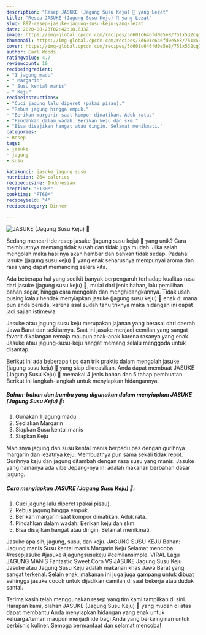 ```yaml
---
description: "Resep JASUKE (Jagung Susu Keju) 🧡 yang Lezat"
title: "Resep JASUKE (Jagung Susu Keju) 🧡 yang Lezat"
slug: 897-resep-jasuke-jagung-susu-keju-yang-lezat
date: 2020-08-23T02:42:18.633Z
image: https://img-global.cpcdn.com/recipes/5d601c646fd0e5e8/751x532cq70/jasuke-jagung-susu-keju-🧡-foto-resep-utama.jpg
thumbnail: https://img-global.cpcdn.com/recipes/5d601c646fd0e5e8/751x532cq70/jasuke-jagung-susu-keju-🧡-foto-resep-utama.jpg
cover: https://img-global.cpcdn.com/recipes/5d601c646fd0e5e8/751x532cq70/jasuke-jagung-susu-keju-🧡-foto-resep-utama.jpg
author: Carl Woods
ratingvalue: 4.7
reviewcount: 10
recipeingredient:
- "1 jagung madu"
- " Margarin"
- " Susu kental manis"
- " Keju"
recipeinstructions:
- "Cuci jagung lalu diperet (pakai pisau)."
- "Rebus jagung hingga empuk."
- "Berikan margarin saat kompor dimatikan. Aduk rata."
- "Pindahkan dalam wadah. Berikan keju dan skm."
- "Bisa disajikan hangat atau dingin. Selamat menikmati."
categories:
- Resep
tags:
- jasuke
- jagung
- susu

katakunci: jasuke jagung susu 
nutrition: 264 calories
recipecuisine: Indonesian
preptime: "PT38M"
cooktime: "PT60M"
recipeyield: "4"
recipecategory: Dinner

---
```



![JASUKE (Jagung Susu Keju) 🧡](https://img-global.cpcdn.com/recipes/5d601c646fd0e5e8/751x532cq70/jasuke-jagung-susu-keju-🧡-foto-resep-utama.jpg)

Sedang mencari ide resep jasuke (jagung susu keju) 🧡 yang unik? Cara membuatnya memang tidak susah dan tidak juga mudah. Jika salah mengolah maka hasilnya akan hambar dan bahkan tidak sedap. Padahal jasuke (jagung susu keju) 🧡 yang enak seharusnya mempunyai aroma dan rasa yang dapat memancing selera kita.

Ada beberapa hal yang sedikit banyak berpengaruh terhadap kualitas rasa dari jasuke (jagung susu keju) 🧡, mulai dari jenis bahan, lalu pemilihan bahan segar, hingga cara mengolah dan menghidangkannya. Tidak usah pusing kalau hendak menyiapkan jasuke (jagung susu keju) 🧡 enak di mana pun anda berada, karena asal sudah tahu triknya maka hidangan ini dapat jadi sajian istimewa.

Jasuke atau jagung susu keju merupakan jajanan yang berasal dari daerah Jawa Barat dan sekitarnya. Saat ini jasuke menjadi cemilan yang sangat favorit dikalangan remaja maupun anak-anak karena rasanya yang enak. Jasuke atau jagung-susu-keju hangat memang selalu menggoda untuk disantap.


Berikut ini ada beberapa tips dan trik praktis dalam mengolah jasuke (jagung susu keju) 🧡 yang siap dikreasikan. Anda dapat membuat JASUKE (Jagung Susu Keju) 🧡 memakai 4 jenis bahan dan 5 tahap pembuatan. Berikut ini langkah-langkah untuk menyiapkan hidangannya.

<!--inarticleads1-->

##### Bahan-bahan dan bumbu yang digunakan dalam menyiapkan JASUKE (Jagung Susu Keju) 🧡:

1. Gunakan 1 jagung madu
1. Sediakan  Margarin
1. Siapkan  Susu kental manis
1. Siapkan  Keju


Manisnya jagung dan susu kental manis berpadu pas dengan gurihnya margarin dan lezatnya keju. Membuatnya pun sama sekali tidak repot. Gurihnya keju dan jagung ditambah dengan rasa susu yang manis. Jasuke yang namanya ada vibe Jepang-nya ini adalah makanan berbahan dasar jagung. 

<!--inarticleads2-->

##### Cara menyiapkan JASUKE (Jagung Susu Keju) 🧡:

1. Cuci jagung lalu diperet (pakai pisau).
1. Rebus jagung hingga empuk.
1. Berikan margarin saat kompor dimatikan. Aduk rata.
1. Pindahkan dalam wadah. Berikan keju dan skm.
1. Bisa disajikan hangat atau dingin. Selamat menikmati.


Jasuke apa sih, jagung, susu, dan keju. JAGUNG SUSU KEJU Bahan: Jagung manis Susu kental manis Margarin Keju Selamat mencoba #resepjasuke #jasuke #jagungsusukeju #cemilansimple. VIRAL Lagu JAGUNG MANIS Fantastic Sweet Corn VS JASUKE Jagung Susu Keju Jasuke atau Jagung Susu Keju adalah makanan khas Jawa Barat yang sangat terkenal. Selain enak, makanan ini juga juga gampang untuk dibuat sehingga jasuke cocok untuk dijadikan camilan di saat bekerja atau duduk santai. 

Terima kasih telah menggunakan resep yang tim kami tampilkan di sini. Harapan kami, olahan JASUKE (Jagung Susu Keju) 🧡 yang mudah di atas dapat membantu Anda menyiapkan hidangan yang enak untuk keluarga/teman maupun menjadi ide bagi Anda yang berkeinginan untuk berbisnis kuliner. Semoga bermanfaat dan selamat mencoba!
